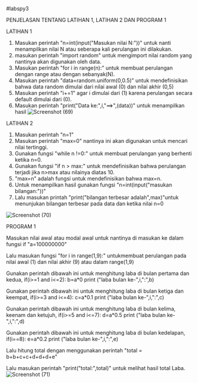 #labspy3

PENJELASAN TENTANG LATIHAN 1, LATIHAN 2 DAN PROGRAM 1

LATIHAN 1

1. Masukan perintah "n=int(input("Masukan nilai N:"))" untuk nanti menampilkan nilai N atau seberapa kali perulangan ini dilakukan.
2. masukan perintah "import random" untuk mengimport nilai random yang nantinya akan digunakan oleh data.
3. Masukan perintah "for i in range(n):" untuk membuat perulangan dengan range atau dengan sebanyak(N).
4. Masukan perintah "data=random.uniform(0,0.5)" untuk mendefinisikan bahwa data random dimulai dari nilai awal (0) dan nilai akhir (0,5)
5. Masukan perintah "i+=1" agar i dimulai dari (1) karena perulangan secara default dimulai dari (0).
6. Masukan perintah "print("Data ke:",i,"==>",(data))" untuk menampilkan hasil
![Screenshot (69)](https://user-images.githubusercontent.com/56963373/68519578-6e900800-02c4-11ea-9328-2fa4e3a85016.png)

LATIHAN 2

1. Masukan perintah "n=1"
2. Masukan perintah "max=0" nantinya ini akan digunakan untuk mencari nilai tertinggi.
3. Gunakan fungsi "while n !=0:" untuk membuat perulangan yang berhenti ketika n=0.
4. Gunakan fungsi "if n > max:" untuk mendefinisikan bahwa perulangan terjadi jika n>max atau nilainya diatas 10.
5. "max=n" adalah fungsi untuk mendefinisikan bahwa max=n.
6. Untuk menampilkan hasil gunakan fungsi "n=int(input("masukan bilangan:"))"
7. Lalu masukan printah "print("bilangan terbesar adalah",max)"untuk menunjukan bilangan terbesar pada data dan ketika nilai n=0

![Screenshot (70)](https://user-images.githubusercontent.com/56963373/68519586-7485e900-02c4-11ea-93ee-e876a7085729.png)

PROGRAM 1

Masukan nilai awal atau modal awal untuk nantinya di masukan ke dalam fungsi if "a=100000000"

Lalu masukan fungsi "for i in range(1,9):" untukmembuat perulangan pada nilai awal (1) dan nilai akhir (9) atau dalam range(1,9)

Gunakan perintah dibawah ini untuk menghitung laba di bulan pertama dan kedua, if(i>=1 and i<=2): b=a*0 print ("laba bulan ke-",i,":",b)

Gunakan perintah dibawah ini untuk menghitung laba di bulan ketiga dan keempat, if(i>=3 and i<=4): c=a*0.1 print ("laba bulan ke-",i,":",c)

Gunakan perintah dibawah ini untuk menghitung laba di bulan kelima, keenam dan ketujuh, if(i>=5 and i<=7): d=a*0.5 print ("laba bulan ke-",i,":",d)

Gunakan perintah dibawah ini untuk menghitung laba di bulan kedelapan, if(i==8): e=a*0.2 print ("laba bulan ke-",i,":",e)

Lalu hitung total dengan menggunakan perintah "total = b+b+c+c+d+d+d+e"

Lalu masukan perintah "print("total:",total)" untuk melihat hasil total Laba.
![Screenshot (71)](https://user-images.githubusercontent.com/56963373/68519588-7bacf700-02c4-11ea-89a6-036c31e03353.png)

